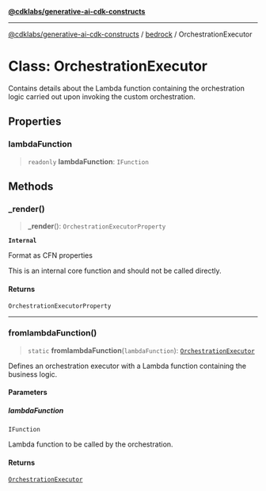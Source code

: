 [**@cdklabs/generative-ai-cdk-constructs**](../../../README.md)

***

[@cdklabs/generative-ai-cdk-constructs](../../../README.md) / [bedrock](../README.md) / OrchestrationExecutor

# Class: OrchestrationExecutor

Contains details about the Lambda function containing the orchestration logic carried 
out upon invoking the custom orchestration.

## Properties

### lambdaFunction

> `readonly` **lambdaFunction**: `IFunction`

## Methods

### \_render()

> **\_render**(): `OrchestrationExecutorProperty`

**`Internal`**

Format as CFN properties

 This is an internal core function and should not be called directly.

#### Returns

`OrchestrationExecutorProperty`

***

### fromlambdaFunction()

> `static` **fromlambdaFunction**(`lambdaFunction`): [`OrchestrationExecutor`](OrchestrationExecutor.md)

Defines an orchestration executor with a Lambda function containing the business logic.

#### Parameters

##### lambdaFunction

`IFunction`

Lambda function to be called by the orchestration.

#### Returns

[`OrchestrationExecutor`](OrchestrationExecutor.md)
